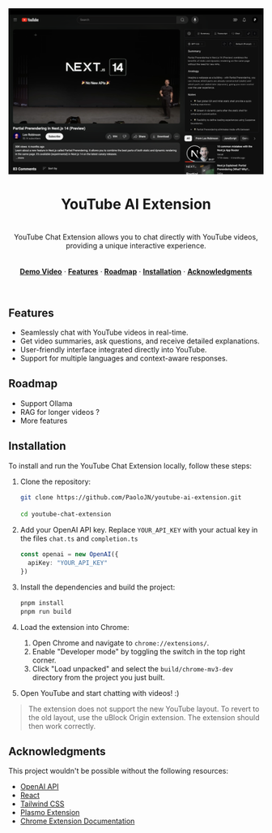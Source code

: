 <img width="1980" alt="Screenshot 2023-10-29 at 13 39 22" src="assets/screen.png">

<h1 align="center">YouTube AI Extension</h1>

<p align="center" style="padding: 20px 0;">
YouTube Chat Extension allows you to chat directly with YouTube videos, providing a unique interactive experience.
</p>

<p align="center">
  <a href="https://www.youtube.com/watch?v=d35tmCKP4ds&ab_channel=PaoloNessim"><strong>Demo Video</strong></a> ·
  <a href="#features"><strong>Features</strong></a> ·
  <a href="#roadmap"><strong>Roadmap</strong></a> ·
  <a href="#installation"><strong>Installation</strong></a> ·
  <a href="#acknowledgments"><strong>Acknowledgments</strong></a>
</p>
<br/>

## Features

- Seamlessly chat with YouTube videos in real-time.
- Get video summaries, ask questions, and receive detailed explanations.
- User-friendly interface integrated directly into YouTube.
- Support for multiple languages and context-aware responses.

## Roadmap

- Support Ollama
- RAG for longer videos ?
- More features

## Installation

To install and run the YouTube Chat Extension locally, follow these steps:

1. Clone the repository:

   ```bash
   git clone https://github.com/PaoloJN/youtube-ai-extension.git

   cd youtube-chat-extension
   ```

2. Add your OpenAI API key. Replace `YOUR_API_KEY` with your actual key in the files `chat.ts` and `completion.ts`

   ```typescript
   const openai = new OpenAI({
     apiKey: "YOUR_API_KEY"
   })
   ```

3. Install the dependencies and build the project:

   ```bash
   pnpm install
   pnpm run build
   ```

4. Load the extension into Chrome:

   1. Open Chrome and navigate to `chrome://extensions/`.
   2. Enable "Developer mode" by toggling the switch in the top right corner.
   3. Click "Load unpacked" and select the `build/chrome-mv3-dev` directory from the project you just built.

5. Open YouTube and start chatting with videos! :)

> The extension does not support the new YouTube layout. To revert to the old layout, use the uBlock Origin extension. The extension should then work correctly.


## Acknowledgments

This project wouldn't be possible without the following resources:

- [OpenAI API](https://openai.com/api/)
- [React](https://reactjs.org)
- [Tailwind CSS](https://tailwindcss.com)
- [Plasmo Extension](https://www.plasmo.com)
- [Chrome Extension Documentation](https://developer.chrome.com/docs/extensions/)
